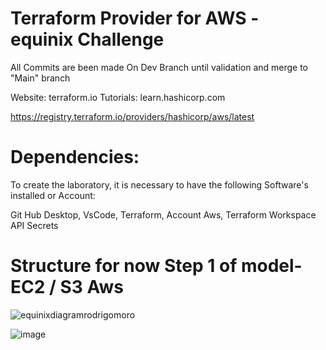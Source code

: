 
# Terraform Provider for AWS - equinix Challenge

All Commits are been made On Dev Branch until validation and merge to "Main" branch

Website: terraform.io
Tutorials: learn.hashicorp.com

https://registry.terraform.io/providers/hashicorp/aws/latest

# Dependencies:
To create the laboratory, it is necessary to have the following Software's installed or Account:

Git Hub Desktop, VsCode, Terraform, Account Aws, Terraform Workspace API Secrets

# Structure for now Step 1 of model- EC2 / S3 Aws

![equinixdiagramrodrigomoro](https://user-images.githubusercontent.com/55367281/147306609-29a047b9-f439-4588-9434-ce92b7ea8c3b.jpg)

![image](https://user-images.githubusercontent.com/55367281/147495346-e1ab927b-6a21-42c5-b1f0-c63e91705efe.png)
